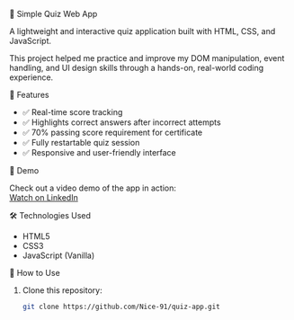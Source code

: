  🎯 Simple Quiz Web App

A lightweight and interactive quiz application built with HTML, CSS, and JavaScript.

This project helped me practice and improve my DOM manipulation, event handling, and UI design skills through a hands-on, real-world coding experience.



 🚀 Features

- ✅ Real-time score tracking
- ✅ Highlights correct answers after incorrect attempts
- ✅ 70% passing score requirement for certificate
- ✅ Fully restartable quiz session
- ✅ Responsive and user-friendly interface



 📸 Demo

Check out a video demo of the app in action:  
[Watch on LinkedIn]( https://lnkd.in/dgHhaewW)



🛠 Technologies Used

- HTML5
- CSS3
- JavaScript (Vanilla)



 📁 How to Use

1. Clone this repository:

   ```bash
   git clone https://github.com/Nice-91/quiz-app.git
